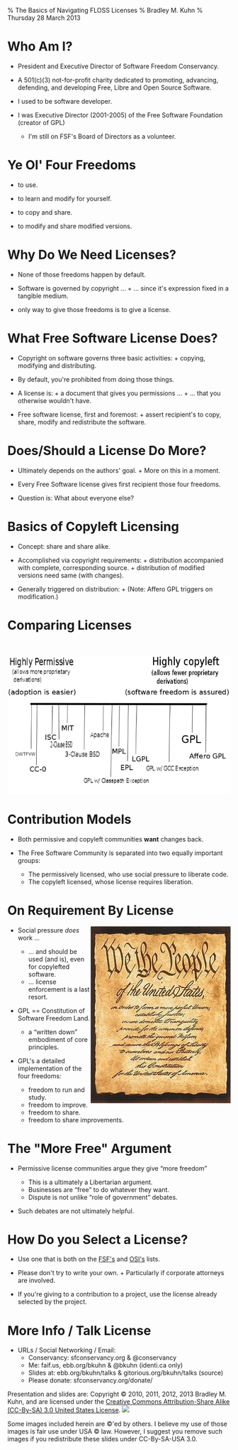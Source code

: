 % The Basics of Navigating FLOSS Licenses
% Bradley M. Kuhn
% Thursday 28 March 2013

# Who Am I?

+ President and Executive Director of Software Freedom Conservancy.

+ A 501(c)(3) not-for-profit charity dedicated to promoting, advancing, defending, and developing Free, Libre and Open Source Software.

+ I used to be software developer.

+ I was Executive Director (2001-2005) of the Free Software Foundation (creator of GPL)
     + I'm still on FSF's Board of Directors as a volunteer. 

# Ye Ol' Four Freedoms

+ to use.

+ to learn and modify for yourself.

+ to copy and share.

+ to modify and share modified versions.

# Why Do We Need Licenses?

+ None of those freedoms happen by default.

+ Software is governed by copyright &hellip;
       + &hellip; since it's expression fixed in a tangible medium.

+ only way to give those freedoms is to give a license.

# What Free Software License Does?

+ Copyright on software governs three basic activities:
      + copying, modifying and distributing.

+ By default, you're prohibited from doing those things.

+ A license is:
      + a document that gives you permissions &hellip;
      + &hellip; that you otherwise wouldn't have.

+ Free software license, first and foremost:
      + assert recipient's to copy, share, modify and redistribute the software.

# Does/Should a License Do More?

+ Ultimately depends on the authors' goal.
      + More on this in a moment.

+ Every Free Software license gives first recipient those four freedoms.

+ Question is: What about everyone else?

# Basics of Copyleft Licensing

+ Concept: share and share alike.

+ Accomplished via copyright requirements:
      + distribution accompanied with complete, corresponding source.
      + distribution of modified versions need same (with changes).

+ Generally triggered on distribution:
      + (Note: Affero GPL triggers on modification.)

# Comparing Licenses

<br/>
<br/>

<img src="license-spectrum.png" align="center" />

# Contribution Models

+ Both permissive and copyleft communities **want** changes back.

+ The Free Software Community is separated into two equally important groups:
     + The permissively licensed, who use social pressure to liberate code.
     + The copyleft licensed, whose license requires liberation.

# On Requirement By License

<img src="Constitution.jpg" align="right"  />

+ Social pressure *does* work &hellip;
     + &hellip; and should be used (and is), even for copylefted software.
     + &hellip; license enforcement is a last resort.

+ GPL == Constitution of Software Freedom Land.
     + a &ldquo;written down&rdquo; embodiment of core principles.

+ GPL's a detailed implementation of the four freedoms:
     + freedom to run and study.
     + freedom to improve.
     + freedom to share.
     + freedom to share improvements.

# The "More Free" Argument

+ Permissive license communities argue they give &ldquo;more freedom&rdquo;
     + This is a ultimately a Libertarian argument.
     + Businesses are &ldquo;free&rdquo; to do whatever they want.
     + Dispute is not unlike &ldquo;role of government&rdquo; debates.

+ Such debates are not ultimately helpful.

# How Do you Select a License?

+ Use one that is both on the <a href="http://www.gnu.org/licenses/license-list.html">FSF's</a> and <a href="http://opensource.org/licenses">OSI's</a> lists.

+ Please don't try to write your own.
      + Particularly if corporate attorneys are involved.

+ If you're giving to a contribution to a project, use the license already selected by the project.
 
# More Info / Talk License

+ URLs / Social Networking / Email:
     - Conservancy: sfconservancy.org &amp; @conservancy
     - Me: faif.us, ebb.org/bkuhn &amp; @bkuhn (identi.ca only)
     - Slides at: ebb.org/bkuhn/talks &amp; gitorious.org/bkuhn/talks (source)
     - Please donate: sfconservancy.org/donate/

<span class="fitonslide">
<p>Presentation and slides are: Copyright &copy; 2010, 2011, 2012, 2013 Bradley M. Kuhn, and are licensed under the <a href="http://creativecommons.org/licenses/by-sa/3.0/usa/">Creative Commons Attribution-Share Alike (CC-By-SA) 3.0 United States License</a>. <img src="cc-by-sa-3-0_88x31.png"/></p>

<p>Some images included herein are &copy;'ed by others. I believe my use of those images is fair use under USA &copy; law.  However, I suggest you remove such images if you redistribute these slides under CC-By-SA-USA 3.0.
</p>
</span>

